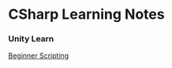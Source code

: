 # CSharp Learning Notes 

### Unity Learn
[Beginner Scripting](https://github.com/ngl4/CSharp_Learning_Notes/blob/main/UnityLearnJuniorProgrammer/L1_BeginnerScripting.md)

